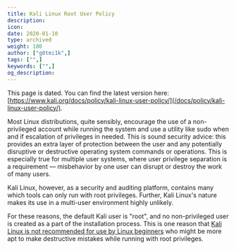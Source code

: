 ```yaml
---
title: Kali Linux Root User Policy
description:
icon:
date: 2020-01-10
type: archived
weight: 100
author: ["g0tmi1k",]
tags: ["",]
keywords: ["",]
og_description:
---
```


This page is dated. You can find the latest version here: [https://www.kali.org/docs/policy/kali-linux-user-policy/](/docs/policy/kali-linux-user-policy/).

Most Linux distributions, quite sensibly, encourage the use of a non-privileged account while running the system and use a utility like sudo when and if escalation of privileges in needed. This is sound security advice: this provides an extra layer of protection between the user and any potentially disruptive or destructive operating system commands or operations. This is especially true for multiple user systems, where user privilege separation is a requirement — misbehavior by one user can disrupt or destroy the work of many users.

Kali Linux, however, as a security and auditing platform, contains many which tools can only run with root privileges. Further, Kali Linux's nature makes its use in a multi-user environment highly unlikely.

For these reasons, the default Kali user is "root", and no non-privileged user is created as a part of the installation process. This is one reason that [Kali Linux is not recommended for use by Linux beginners](/docs/introduction/should-i-use-kali-linux/) who might be more apt to make destructive mistakes while running with root privileges.
